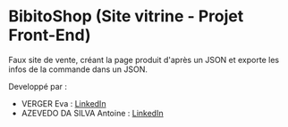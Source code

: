 # BibitoShop (Site vitrine - Projet Front-End)
Faux site de vente, créant la page produit d'après un JSON et exporte les infos de la commande dans un JSON.

Developpé par : 
- VERGER Eva : [LinkedIn](https://www.linkedin.com/in/eva-verger/)
- AZEVEDO DA SILVA Antoine : [ LinkedIn](https://www.linkedin.com/in/antoine-ads/)
